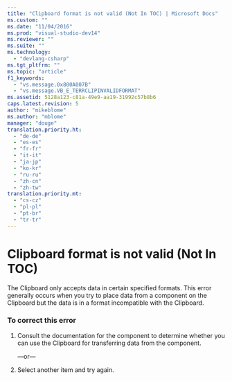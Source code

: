 ```yaml
---
title: "Clipboard format is not valid (Not In TOC) | Microsoft Docs"
ms.custom: ""
ms.date: "11/04/2016"
ms.prod: "visual-studio-dev14"
ms.reviewer: ""
ms.suite: ""
ms.technology: 
  - "devlang-csharp"
ms.tgt_pltfrm: ""
ms.topic: "article"
f1_keywords: 
  - "vs.message.0x800A007B"
  - "vs.message.VB_E_TERRCLIPINVALIDFORMAT"
ms.assetid: 5128a123-c81a-49e9-aa19-31992c57b8b6
caps.latest.revision: 5
author: "mikeblome"
ms.author: "mblome"
manager: "douge"
translation.priority.ht: 
  - "de-de"
  - "es-es"
  - "fr-fr"
  - "it-it"
  - "ja-jp"
  - "ko-kr"
  - "ru-ru"
  - "zh-cn"
  - "zh-tw"
translation.priority.mt: 
  - "cs-cz"
  - "pl-pl"
  - "pt-br"
  - "tr-tr"
---
```

# Clipboard format is not valid (Not In TOC)
The Clipboard only accepts data in certain specified formats. This error generally occurs when you try to place data from a component on the Clipboard but the data is in a format incompatible with the Clipboard.  
  
### To correct this error  
  
1.  Consult the documentation for the component to determine whether you can use the Clipboard for transferring data from the component.  
  
     —or—  
  
2.  Select another item and try again.